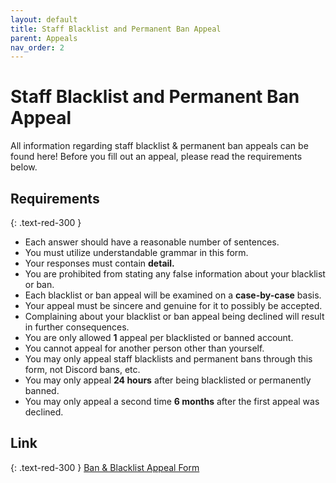 ```yaml
---
layout: default
title: Staff Blacklist and Permanent Ban Appeal
parent: Appeals
nav_order: 2
---
```


# Staff Blacklist and Permanent Ban Appeal 
All information regarding staff blacklist & permanent ban appeals can be found here! Before you fill out an appeal, please read the requirements below. 

## Requirements 
{: .text-red-300 }
- Each answer should have a reasonable number of sentences.
- You must utilize understandable grammar in this form.
- Your responses must contain **detail.**
- You are prohibited from stating any false information about your blacklist or ban. 
- Each blacklist or ban appeal will be examined on a **case-by-case** basis. 
- Your appeal must be sincere and genuine for it to possibly be accepted.
- Complaining about your blacklist or ban appeal being declined will result in further consequences.
- You are only allowed **1** appeal per blacklisted or banned account. 
- You cannot appeal for another person other than yourself. 
- You may only appeal staff blacklists and permanent bans through this form, not Discord bans, etc.
- You may only appeal **24 hours** after being blacklisted or permanently banned.
- You may only appeal a second time **6 months** after the first appeal was declined.

## Link 
{: .text-red-300 }
[Ban & Blacklist Appeal Form](https://docs.google.com/forms/d/e/1FAIpQLSeP_tOjFug8pv5pd31Yf5JHdCKfwJi1cgx2pLFKd67W5w2r-A/viewform)
